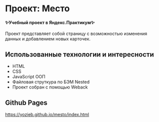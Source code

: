 # Проект: Место

#### ✨Учебный проект в Яндекс.Практикум✨

Проект представляет собой страницу с возможностью изменения данных и добавлением новых карточек.

## Использованные технологии и интересности

- HTML
- CSS
- JavaScript ООП
- Файловая струткура по БЭМ Nested
- Проект собран с помощью Weback

## Github Pages

https://yozieb.github.io/mesto/index.html
